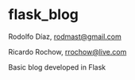 flask_blog
==========

Rodolfo Díaz, rodmast@gmail.com

Ricardo Rochow, rrochow@live.com

Basic blog developed in Flask
